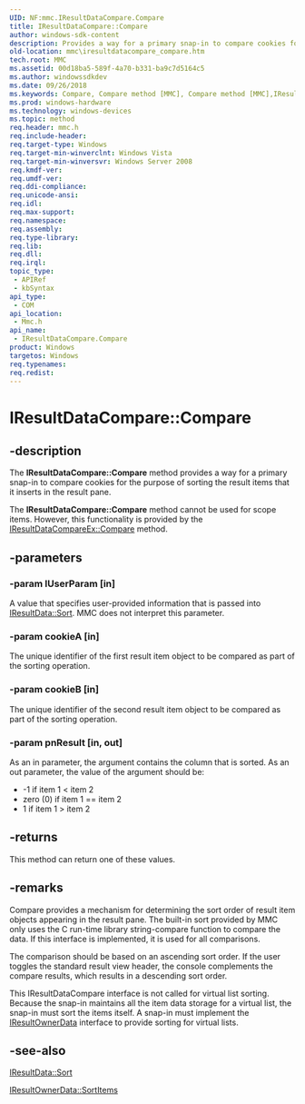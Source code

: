 ```yaml
---
UID: NF:mmc.IResultDataCompare.Compare
title: IResultDataCompare::Compare
author: windows-sdk-content
description: Provides a way for a primary snap-in to compare cookies for the purpose of sorting the result items that it inserts in the result pane.
old-location: mmc\iresultdatacompare_compare.htm
tech.root: MMC
ms.assetid: 00d18ba5-589f-4a70-b331-ba9c7d5164c5
ms.author: windowssdkdev
ms.date: 09/26/2018
ms.keywords: Compare, Compare method [MMC], Compare method [MMC],IResultDataCompare interface, IResultDataCompare interface [MMC],Compare method, IResultDataCompare.Compare, IResultDataCompare::Compare, _slate_iresultdatacompare_compare, mmc.iresultdatacompare_compare, mmc/IResultDataCompare::Compare
ms.prod: windows-hardware
ms.technology: windows-devices
ms.topic: method
req.header: mmc.h
req.include-header: 
req.target-type: Windows
req.target-min-winverclnt: Windows Vista
req.target-min-winversvr: Windows Server 2008
req.kmdf-ver: 
req.umdf-ver: 
req.ddi-compliance: 
req.unicode-ansi: 
req.idl: 
req.max-support: 
req.namespace: 
req.assembly: 
req.type-library: 
req.lib: 
req.dll: 
req.irql: 
topic_type:
 - APIRef
 - kbSyntax
api_type:
 - COM
api_location:
 - Mmc.h
api_name:
 - IResultDataCompare.Compare
product: Windows
targetos: Windows
req.typenames: 
req.redist: 
---
```


# IResultDataCompare::Compare


## -description


The <b>IResultDataCompare::Compare</b> method provides a way for a primary snap-in to compare cookies for the purpose of sorting the result items that it inserts in the result pane.

The <b>IResultDataCompare::Compare</b> method cannot be used for scope items. However, this functionality is provided by the 
<a href="https://msdn.microsoft.com/0e3a8094-0d09-4a9c-8211-a0eb6a89ad55">IResultDataCompareEx::Compare</a> method.


## -parameters




### -param lUserParam [in]

A value that specifies user-provided information that is passed into 
<a href="https://msdn.microsoft.com/457eccaf-3727-4b29-a38b-9f009749673e">IResultData::Sort</a>. MMC does not interpret this parameter.


### -param cookieA [in]

The unique identifier of the first result item object to be compared as part of the sorting operation.


### -param cookieB [in]

The unique identifier of the second result item object to be compared as part of the sorting operation.


### -param pnResult [in, out]

As an in parameter, the argument contains the column that is sorted. As an out parameter, the value of the argument should be:

<ul>
<li>-1 if item 1 &lt; item 2</li>
<li>zero (0) if item 1 == item 2</li>
<li>1 if item 1 &gt; item 2</li>
</ul>

## -returns



This method can return one of these values.




## -remarks



Compare provides a mechanism for determining the sort order of result item objects appearing in the result pane. The built-in sort provided by MMC only uses the C run-time library string-compare function to compare the data. If this interface is implemented, it is used for all comparisons.

The comparison should be based on an ascending sort order. If the user toggles the standard result view header, the console complements the compare results, which results in a descending sort order.

This 
IResultDataCompare interface is not called for virtual list sorting. Because the snap-in maintains all the item data storage for a virtual list, the snap-in must sort the items itself. A snap-in must implement the 
<a href="https://msdn.microsoft.com/184f3783-9000-45aa-867b-580800b560b3">IResultOwnerData</a> interface to provide sorting for virtual lists.




## -see-also




<a href="https://msdn.microsoft.com/457eccaf-3727-4b29-a38b-9f009749673e">IResultData::Sort</a>



<a href="https://msdn.microsoft.com/5326e935-cb6c-4f76-8c9b-87d910dbbb0d">IResultOwnerData::SortItems</a>
 

 

